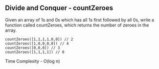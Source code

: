 ## Divide and Conquer - countZeroes

Given an array of 1s and 0s which has all 1s first followed by all 0s, write a function called countZeroes, which returns the number of zeroes in the array.

    countZeroes([1,1,1,1,0,0]) // 2
    countZeroes([1,0,0,0,0]) // 4
    countZeroes([0,0,0]) // 3
    countZeroes([1,1,1,1]) // 0

Time Complexity - O(log n) 